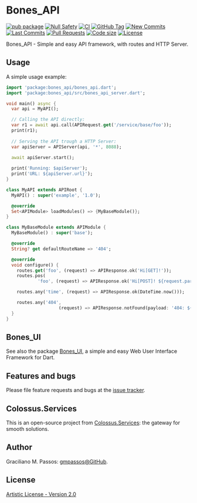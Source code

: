 # Bones_API

[![pub package](https://img.shields.io/pub/v/bones_api.svg?logo=dart&logoColor=00b9fc)](https://pub.dartlang.org/packages/bones_api)
[![Null Safety](https://img.shields.io/badge/null-safety-brightgreen)](https://dart.dev/null-safety)
[![CI](https://img.shields.io/github/workflow/status/Colossus-Services/bones_api/Dart%20CI/master?logo=github-actions&logoColor=white)](https://github.com/Colossus-Services/bones_api/actions)
[![GitHub Tag](https://img.shields.io/github/v/tag/Colossus-Services/bones_api?logo=git&logoColor=white)](https://github.com/Colossus-Services/bones_api/releases)
[![New Commits](https://img.shields.io/github/commits-since/Colossus-Services/bones_api/latest?logo=git&logoColor=white)](https://github.com/Colossus-Services/bones_api/network)
[![Last Commits](https://img.shields.io/github/last-commit/Colossus-Services/bones_api?logo=git&logoColor=white)](https://github.com/Colossus-Services/bones_api/commits/master)
[![Pull Requests](https://img.shields.io/github/issues-pr/Colossus-Services/bones_api?logo=github&logoColor=white)](https://github.com/Colossus-Services/bones_api/pulls)
[![Code size](https://img.shields.io/github/languages/code-size/Colossus-Services/bones_api?logo=github&logoColor=white)](https://github.com/Colossus-Services/bones_api)
[![License](https://img.shields.io/github/license/Colossus-Services/bones_api?logo=open-source-initiative&logoColor=green)](https://github.com/Colossus-Services/bones_api/blob/master/LICENSE)

Bones_API - Simple and easy API framework, with routes and HTTP Server.

## Usage

A simple usage example:

```dart
import 'package:bones_api/bones_api.dart';
import 'package:bones_api/src/bones_api_server.dart';

void main() async {
  var api = MyAPI();

  // Calling the API directly:
  var r1 = await api.call(APIRequest.get('/service/base/foo'));
  print(r1);
  
  // Serving the API trough a HTTP Server:
  var apiServer = APIServer(api, '*', 8088);
  
  await apiServer.start();

  print('Running: $apiServer');
  print('URL: ${apiServer.url}');
}

class MyAPI extends APIRoot {
  MyAPI() : super('example', '1.0');

  @override
  Set<APIModule> loadModules() => {MyBaseModule()};
}

class MyBaseModule extends APIModule {
  MyBaseModule() : super('base');

  @override
  String? get defaultRouteName => '404';

  @override
  void configure() {
    routes.get('foo', (request) => APIResponse.ok('Hi[GET]!'));
    routes.pos(
            'foo', (request) => APIResponse.ok('Hi[POST]! ${request.parameters}'));

    routes.any('time', (request) => APIResponse.ok(DateTime.now()));

    routes.any('404',
                    (request) => APIResponse.notFound(payload: '404: ${request.path}'));
  }
}
```

## Bones_UI

See also the package [Bones_UI][bones_ui], a simple and easy Web User Interface Framework for Dart.

[bones_ui]: https://pub.dev/packages/bones_ui

## Features and bugs

Please file feature requests and bugs at the [issue tracker][tracker].

[tracker]: https://github.com/Colossus-Services/bones_api/issues

## Colossus.Services

This is an open-source project from [Colossus.Services][colossus]:
the gateway for smooth solutions.

## Author

Graciliano M. Passos: [gmpassos@GitHub][gmpassos_github].

## License

[Artistic License - Version 2.0][artistic_license]


[gmpassos_github]: https://github.com/gmpassos
[colossus]: https://colossus.services/
[artistic_license]: https://github.com/Colossus-Services/bones_api/blob/master/LICENSE

